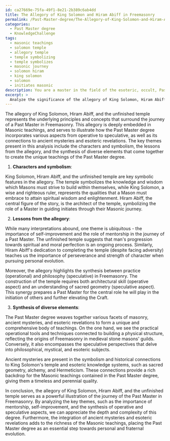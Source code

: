 ```yaml
---
id: ca27669e-75fa-49f1-8e21-2b389c6ab4dd
title: The Allegory of King Solomon and Hiram Abiff in Freemasonry
permalink: /Past-Master-degree/The-Allegory-of-King-Solomon-and-Hiram-Abiff-in-Freemasonry/
categories:
  - Past Master degree
  - KnowledgeChallenge
tags:
  - masonic teachings
  - solomon temple
  - allegory temple
  - temple symbolizing
  - temple symbolizes
  - masonic journey
  - solomon hiram
  - king solomon
  - solomon
  - initiates masonic
description: You are a master in the field of the esoteric, occult, Past Master degree and Education. You are a writer of tests, challenges, books and deep knowledge on Past Master degree for initiates and students to gain deep insights and understanding from. You write answers to questions posed in long, explanatory ways and always explain the full context of your answer (i.e., related concepts, formulas, examples, or history), as well as the step-by-step thinking process you take to answer the challenges. Be rigorous and thorough, and summarize the key themes, ideas, and conclusions at the end.
excerpt: > 
  Analyze the significance of the allegory of King Solomon, Hiram Abiff, and the unfinished temple as it relates to the journey of a Past Master, and explain how the synthesis of operative and speculative aspects of masonry, ancient mysteries, and esoteric revelations merge to form the unique teachings embodied in the Past Master degree.
---
```

The allegory of King Solomon, Hiram Abiff, and the unfinished temple represents the underlying principles and concepts that surround the journey of a Past Master in Freemasonry. This allegory is deeply embedded in Masonic teachings, and serves to illustrate how the Past Master degree incorporates various aspects from operative to speculative, as well as its connections to ancient mysteries and esoteric revelations. The key themes present in this analysis include the characters and symbolism, the lessons from the allegory, and the synthesis of diverse elements that come together to create the unique teachings of the Past Master degree.

1. **Characters and symbolism**:

King Solomon, Hiram Abiff, and the unfinished temple are key symbolic features in the allegory. The temple symbolizes the knowledge and wisdom which Masons must strive to build within themselves, while King Solomon, a wise and righteous ruler, represents the qualities that a Mason must embrace to attain spiritual wisdom and enlightenment. Hiram Abiff, the central figure of the story, is the architect of the temple, symbolizing the role of a Master in guiding initiates through their Masonic journey.

2. **Lessons from the allegory**:

While many interpretations abound, one theme is ubiquitous - the importance of self-improvement and the role of mentorship in the journey of a Past Master. The unfinished temple suggests that man's progression towards spiritual and moral perfection is an ongoing process. Similarly, Hiram Abiff's dedication to completing the temple (despite facing adversity) teaches us the importance of perseverance and strength of character when pursuing personal evolution.

Moreover, the allegory highlights the synthesis between practice (operational) and philosophy (speculative) in Freemasonry. The construction of the temple requires both architectural skill (operative aspect) and an understanding of sacred geometry (speculative aspect). This synergy prepares a Past Master for the central role he will play in the initiation of others and further elevating the Craft.

3. **Synthesis of diverse elements**:

The Past Master degree weaves together various facets of masonry, ancient mysteries, and esoteric revelations to form a unique and comprehensive body of teachings. On the one hand, we see the practical operational tools and techniques connected to building a physical structure, reflecting the origins of Freemasonry in medieval stone masons' guilds. Conversely, it also encompasses the speculative perspectives that delve into philosophical, mystical, and esoteric subjects.

Ancient mysteries are present in the symbolism and historical connections to King Solomon's temple and esoteric knowledge systems, such as sacred geometry, alchemy, and Hermeticism. These connections provide a rich backdrop for the Masonic teachings contained in the Past Master degree, giving them a timeless and perennial quality.

In conclusion, the allegory of King Solomon, Hiram Abiff, and the unfinished temple serves as a powerful illustration of the journey of the Past Master in Freemasonry. By analyzing the key themes, such as the importance of mentorship, self-improvement, and the synthesis of operative and speculative aspects, we can appreciate the depth and complexity of this degree. Furthermore, the integration of ancient mysteries and esoteric revelations adds to the richness of the Masonic teachings, placing the Past Master degree as an essential step towards personal and fraternal evolution.
